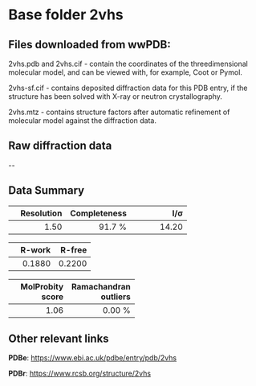 # Base folder 2vhs

## Files downloaded from wwPDB:

2vhs.pdb and 2vhs.cif - contain the coordinates of the threedimensional molecular model, and can be viewed with, for example, Coot or Pymol.

2vhs-sf.cif - contains deposited diffraction data for this PDB entry, if the structure has been solved with X-ray or neutron crystallography.

2vhs.mtz - contains structure factors after automatic refinement of molecular model against the diffraction data.

## Raw diffraction data

--<br> 

## Data Summary
|   | Resolution | Completeness| I/$\boldsymbol{\sigma}$ |
|---|-------------:|----------------:|--------------:|
|   |1.50|91.7  %|<img width=50/>14.20|

|   | **R-work**| **R-free**   
|---|-------------:|----------------:|           
||0.1880|0.2200|

|   |**MolProbity<br>score**| **Ramachandran<br>outliers** 
|---|-------------:|----------------:|
||1.06|0.00 %|

## Other relevant links 
**PDBe**:  https://www.ebi.ac.uk/pdbe/entry/pdb/2vhs
 
**PDBr**: https://www.rcsb.org/structure/2vhs 


